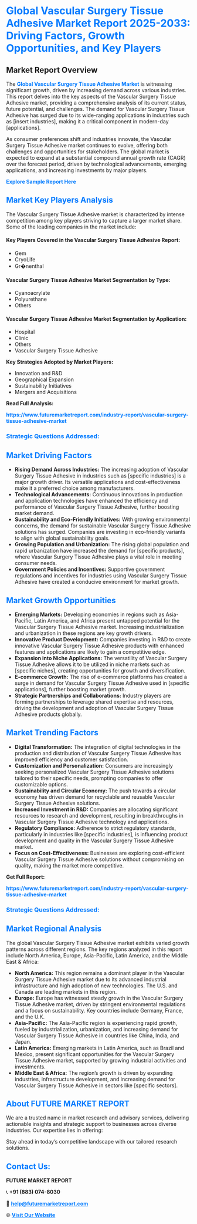 <h1 style="color: #007BFF;">Global Vascular Surgery Tissue Adhesive Market Report 2025-2033: Driving Factors, Growth Opportunities, and Key Players</h1>

<section id="overview">
<h2>Market Report Overview</h2>
<p>The <a href="https://www.futuremarketreport.com/industry-report/vascular-surgery-tissue-adhesive-market" style="color: #007BFF; text-decoration: none;"><strong>Global Vascular Surgery Tissue Adhesive Market</strong></a> is witnessing significant growth, driven by increasing demand across various industries. This report delves into the key aspects of the Vascular Surgery Tissue Adhesive market, providing a comprehensive analysis of its current status, future potential, and challenges. The demand for Vascular Surgery Tissue Adhesive has surged due to its wide-ranging applications in industries such as [insert industries], making it a critical component in modern-day [applications].</p>
<p>As consumer preferences shift and industries innovate, the Vascular Surgery Tissue Adhesive market continues to evolve, offering both challenges and opportunities for stakeholders. The global market is expected to expand at a substantial compound annual growth rate (CAGR) over the forecast period, driven by technological advancements, emerging applications, and increasing investments by major players.</p>
</section>

<section id="overview">
<p><a href="https://www.futuremarketreport.com/request-sample/reportId=124173" style="color: #007BFF; text-decoration: none;"><strong>Explore Sample Report Here</strong></a></p>
</section>

<section id="key-players">
<h2 style="color: #007BFF;">Market Key Players Analysis</h2>
<p>The Vascular Surgery Tissue Adhesive market is characterized by intense competition among key players striving to capture a larger market share. Some of the leading companies in the market include:</p>
<h4>Key Players Covered in the Vascular Surgery Tissue Adhesive Report:</h4>
<ul><li>Gem</li><li>CryoLife</li><li>Gr�nenthal</li></ul>
<h4>Vascular Surgery Tissue Adhesive Market Segmentation by Type:</h4>
<ul><li>Cyanoacrylate</li><li>Polyurethane</li><li>Others</li></ul>

<h4>Vascular Surgery Tissue Adhesive Market Segmentation by Application:</h4>
<ul><li>Hospital</li><li>Clinic</li><li>Others</li><li>Vascular Surgery Tissue Adhesive</li></ul>
<p><strong>Key Strategies Adopted by Market Players:</strong></p>
<ul>
<li>Innovation and R&D</li>
<li>Geographical Expansion</li>
<li>Sustainability Initiatives</li>
<li>Mergers and Acquisitions</li>
</ul>
</section>

<section>
<p><strong>Read Full Analysis: </strong></p><a href="https://www.futuremarketreport.com/industry-report/vascular-surgery-tissue-adhesive-market" style="color: #007BFF; text-decoration: none;"><strong>https://www.futuremarketreport.com/industry-report/vascular-surgery-tissue-adhesive-market</strong></a>
<h3 style="color: #007BFF;">Strategic Questions Addressed:</h3>
</section>

<section id="driving-factors">
<h2 style="color: #007BFF;">Market Driving Factors</h2>
<ul>
<li><strong>Rising Demand Across Industries:</strong> The increasing adoption of Vascular Surgery Tissue Adhesive in industries such as [specific industries] is a major growth driver. Its versatile applications and cost-effectiveness make it a preferred choice among manufacturers.</li>
<li><strong>Technological Advancements:</strong> Continuous innovations in production and application technologies have enhanced the efficiency and performance of Vascular Surgery Tissue Adhesive, further boosting market demand.</li>
<li><strong>Sustainability and Eco-Friendly Initiatives:</strong> With growing environmental concerns, the demand for sustainable Vascular Surgery Tissue Adhesive solutions has surged. Companies are investing in eco-friendly variants to align with global sustainability goals.</li>
<li><strong>Growing Population and Urbanization:</strong> The rising global population and rapid urbanization have increased the demand for [specific products], where Vascular Surgery Tissue Adhesive plays a vital role in meeting consumer needs.</li>
<li><strong>Government Policies and Incentives:</strong> Supportive government regulations and incentives for industries using Vascular Surgery Tissue Adhesive have created a conducive environment for market growth.</li>
</ul>
</section>

<section id="growth-opportunities">
<h2 style="color: #007BFF;">Market Growth Opportunities</h2>
<ul>
<li><strong>Emerging Markets:</strong> Developing economies in regions such as Asia-Pacific, Latin America, and Africa present untapped potential for the Vascular Surgery Tissue Adhesive market. Increasing industrialization and urbanization in these regions are key growth drivers.</li>
<li><strong>Innovative Product Development:</strong> Companies investing in R&D to create innovative Vascular Surgery Tissue Adhesive products with enhanced features and applications are likely to gain a competitive edge.</li>
<li><strong>Expansion into Niche Applications:</strong> The versatility of Vascular Surgery Tissue Adhesive allows it to be utilized in niche markets such as [specific niches], creating opportunities for growth and diversification.</li>
<li><strong>E-commerce Growth:</strong> The rise of e-commerce platforms has created a surge in demand for Vascular Surgery Tissue Adhesive used in [specific applications], further boosting market growth.</li>
<li><strong>Strategic Partnerships and Collaborations:</strong> Industry players are forming partnerships to leverage shared expertise and resources, driving the development and adoption of Vascular Surgery Tissue Adhesive products globally.</li>
</ul>
</section>

<section id="trending-factors">
<h2 style="color: #007BFF;">Market Trending Factors</h2>
<ul>
<li><strong>Digital Transformation:</strong> The integration of digital technologies in the production and distribution of Vascular Surgery Tissue Adhesive has improved efficiency and customer satisfaction.</li>
<li><strong>Customization and Personalization:</strong> Consumers are increasingly seeking personalized Vascular Surgery Tissue Adhesive solutions tailored to their specific needs, prompting companies to offer customizable options.</li>
<li><strong>Sustainability and Circular Economy:</strong> The push towards a circular economy has driven demand for recyclable and reusable Vascular Surgery Tissue Adhesive solutions.</li>
<li><strong>Increased Investment in R&D:</strong> Companies are allocating significant resources to research and development, resulting in breakthroughs in Vascular Surgery Tissue Adhesive technology and applications.</li>
<li><strong>Regulatory Compliance:</strong> Adherence to strict regulatory standards, particularly in industries like [specific industries], is influencing product development and quality in the Vascular Surgery Tissue Adhesive market.</li>
<li><strong>Focus on Cost-Effectiveness:</strong> Businesses are exploring cost-efficient Vascular Surgery Tissue Adhesive solutions without compromising on quality, making the market more competitive.</li>
</ul>
</section>

<section>
<p><strong>Get Full Report: </strong></p><a href="https://www.futuremarketreport.com/industry-report/vascular-surgery-tissue-adhesive-market" style="color: #007BFF; text-decoration: none;"><strong>https://www.futuremarketreport.com/industry-report/vascular-surgery-tissue-adhesive-market</strong></a>
<h3 style="color: #007BFF;">Strategic Questions Addressed:</h3>
</section>


<section id="regional-analysis">
<h2 style="color: #007BFF;">Market Regional Analysis</h2>
<p>The global Vascular Surgery Tissue Adhesive market exhibits varied growth patterns across different regions. The key regions analyzed in this report include North America, Europe, Asia-Pacific, Latin America, and the Middle East & Africa:</p>
<ul>
<li><strong>North America:</strong> This region remains a dominant player in the Vascular Surgery Tissue Adhesive market due to its advanced industrial infrastructure and high adoption of new technologies. The U.S. and Canada are leading markets in this region.</li>
<li><strong>Europe:</strong> Europe has witnessed steady growth in the Vascular Surgery Tissue Adhesive market, driven by stringent environmental regulations and a focus on sustainability. Key countries include Germany, France, and the U.K.</li>
<li><strong>Asia-Pacific:</strong> The Asia-Pacific region is experiencing rapid growth, fueled by industrialization, urbanization, and increasing demand for Vascular Surgery Tissue Adhesive in countries like China, India, and Japan.</li>
<li><strong>Latin America:</strong> Emerging markets in Latin America, such as Brazil and Mexico, present significant opportunities for the Vascular Surgery Tissue Adhesive market, supported by growing industrial activities and investments.</li>
<li><strong>Middle East & Africa:</strong> The region’s growth is driven by expanding industries, infrastructure development, and increasing demand for Vascular Surgery Tissue Adhesive in sectors like [specific sectors].</li>
</ul>
</section>

<footer>
<h2 style="color: #007BFF;">About FUTURE MARKET REPORT</h2>
<p>We are a trusted name in market research and advisory services, delivering actionable insights and strategic support to businesses across diverse industries. Our expertise lies in offering:</p>

<p>Stay ahead in today’s competitive landscape with our tailored research solutions.</p>

<h2 style="color: #007BFF;">Contact Us:</h2>
<p><strong>FUTURE MARKET REPORT</strong></p>
<p>📞 <strong>+91 (883) 074-8030</strong></p>
<p>📧 <strong><a href="mailto:help@futuremarketreport.com" style="color: #007BFF;">help@futuremarketreport.com</a></strong></p>
<p>🌐 <strong><a href="https://www.futuremarketreport.com/" style="color: #007BFF;">Visit Our Website</a></strong></p>
</footer>